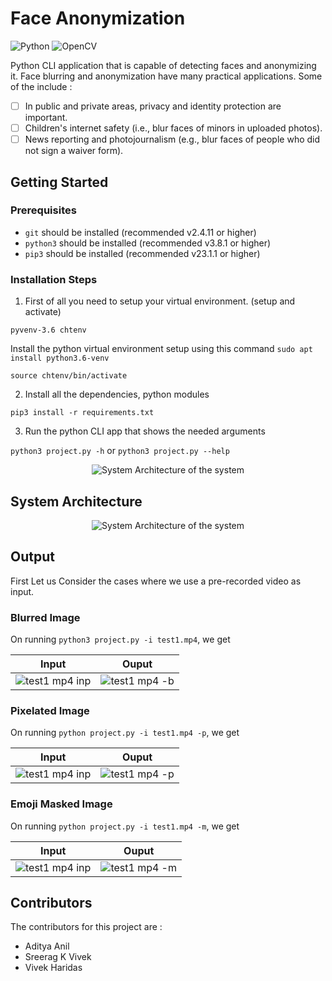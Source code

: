 # Face Anonymization

![Python](https://img.shields.io/badge/python-3670A0?style=for-the-badge&logo=python&logoColor=ffdd54) ![OpenCV](https://img.shields.io/badge/opencv-%23white.svg?style=for-the-badge&logo=opencv&logoColor=white)

Python CLI application that is capable of detecting faces and anonymizing it. 
Face blurring and anonymization have many practical applications. Some of the include :

 - [ ] In public and private areas, privacy and identity protection are important.
 - [ ] Children's internet safety (i.e., blur faces of minors in uploaded photos).
 - [ ] News reporting and photojournalism (e.g., blur faces of people who did not sign a waiver form).

## Getting Started
### Prerequisites
-   `git`  should be installed (recommended v2.4.11 or higher)
-  `python3` should be installed  (recommended v3.8.1 or higher)
- `pip3` should be installed (recommended v23.1.1 or higher) 

### Installation Steps

1.  First of all you need to setup your virtual environment. (setup and activate)

```
pyvenv-3.6 chtenv
```

Install the python virtual environment setup using this command  `sudo apt install python3.6-venv`

```
source chtenv/bin/activate
```

2.  Install all the dependencies, python modules

```
pip3 install -r requirements.txt
```

3.  Run the python CLI app that shows the needed arguments

`python3 project.py -h` or `python3 project.py --help`
<p align="center">
 <img src="![-h](https://user-images.githubusercontent.com/68915136/144244816-fa852952-73b9-4fc4-874d-11fd071a9def.png)" alt="System Architecture of the system"/>
</p>





## System Architecture
<p align="center">
  <img src="https://i.ibb.co/njdhh8Y/temp.png" alt="System Architecture of the system"/>
</p>

## Output
First Let us Consider the cases where we use a pre-recorded video as input.
### Blurred Image
On running `python3 project.py -i test1.mp4`, we get

| Input | Ouput |
| :---: | :---: |
| ![test1 mp4 inp](https://user-images.githubusercontent.com/68915136/144244108-584551ef-470a-487a-b2ca-1eea7b71d8ad.png) | ![test1 mp4 -b](https://user-images.githubusercontent.com/68915136/144244243-fd60d6ae-6bab-420d-9538-988e8ff9e3c4.png) | 

### Pixelated Image
On running `python project.py -i test1.mp4 -p`, we get

| Input | Ouput |
| :---: | :---: |
| ![test1 mp4 inp](https://user-images.githubusercontent.com/68915136/144244108-584551ef-470a-487a-b2ca-1eea7b71d8ad.png) | ![test1 mp4 -p](https://user-images.githubusercontent.com/68915136/144244553-769f82c5-fe14-4c11-a199-dead568f45c9.png) | 

### Emoji Masked Image
On running `python project.py -i test1.mp4 -m`, we get

| Input | Ouput |
| :---: | :---: |
| ![test1 mp4 inp](https://user-images.githubusercontent.com/68915136/144244108-584551ef-470a-487a-b2ca-1eea7b71d8ad.png) | ![test1 mp4 -m](https://user-images.githubusercontent.com/68915136/144244641-9a2aba86-d866-42a8-95be-a86770989b58.png) |

## Contributors

The contributors for this project are :

 - Aditya Anil	
 - Sreerag K Vivek
 - Vivek Haridas
